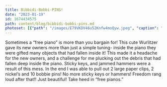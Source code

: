 ```yaml
---
title: Bibbidi-Bobbi-PINS!
date: "2023-01-19"
id: 1674434575
path: content/blog/bibbidi-bobbi-pins.md
photoset: [{"path": "/images/E79VKDV46u52Knfw4moQyw.jpeg", "caption": "A sassy lil\u2019 Wurlitzer in Clearfield, UT", "thumbnail": "True"}, {"path": "/images/VR7y6uk9jV2sFFzB7b2CZB.jpeg", "caption": "Sticky keys", "thumbnail": "False"}]
---
```

Sometimes a “free piano” is more than you bargain for! This cute Wurlitzer gave its new owners more than just a simple tuning- inside the piano they were gifted many objects that had fallen inside it!  This made it a headache for the new owners, and a challenge for me plucking out the debris that had fallen deep inside the piano. Sticky keys, and jammed hammers were a result of this mess.  In the end I was able to pull out 2 large paper clips, 2 nickel’s and 10 bobbie pins! No more sticky keys or hammers! Freedom rang loud after that!! Just beautiful!  Take heed in “free pianos.”